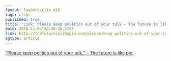 ```yaml
---
layout: layouts/clip.njk
tags: clips
published: true
title: "Link: Please keep politics out of your talk – The future is like pie." 
date: 2018-11-04T20:20:26.475Z
link: http://thefutureislikepie.com/please-keep-politics-out-of-your-talk/
ogtype: article
---
```

[ “Please keep politics out of your talk.” – The future is like pie. ]( http://thefutureislikepie.com/please-keep-politics-out-of-your-talk/ )
